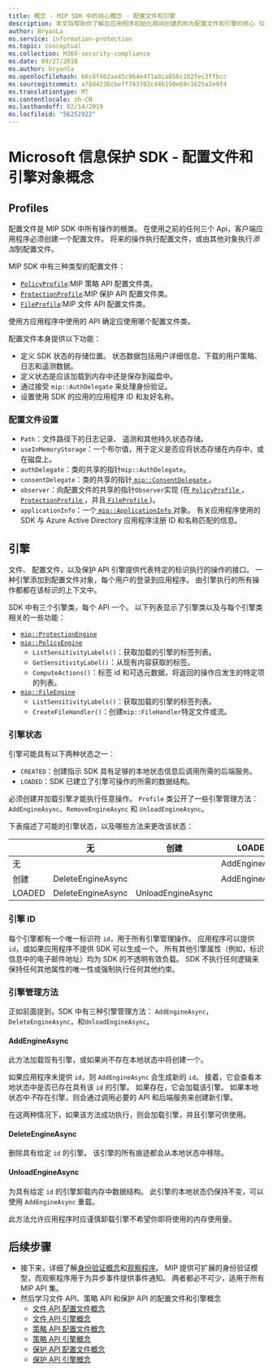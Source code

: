 ```yaml
---
title: 概念 - MIP SDK 中的核心概念 - 配置文件和引擎
description: 本文将帮助你了解在应用程序初始化期间创建的称为配置文件和引擎的核心 SDK 概念。
author: BryanLa
ms.service: information-protection
ms.topic: conceptual
ms.collection: M365-security-compliance
ms.date: 09/27/2018
ms.author: bryanla
ms.openlocfilehash: 66c8f462aa45c964e471a8ca056c102fec3ffbcc
ms.sourcegitcommit: a78d4236cbeff743703c44b150e69c1625a2e9f4
ms.translationtype: MT
ms.contentlocale: zh-CN
ms.lasthandoff: 02/14/2019
ms.locfileid: "56252922"
---
```

# <a name="microsoft-information-protection-sdk---profile-and-engine-object-concepts"></a>Microsoft 信息保护 SDK - 配置文件和引擎对象概念

## <a name="profiles"></a>Profiles

配置文件是 MIP SDK 中所有操作的根类。 在使用之前的任何三个 Api，客户端应用程序必须创建一个配置文件。 将来的操作执行配置文件，或由其他对象执行*添加*到配置文件。

MIP SDK 中有三种类型的配置文件：

- [`PolicyProfile`](reference/class_mip_policyprofile.md):MIP 策略 API 配置文件类。
- [`ProtectionProfile`](reference/class_mip_protectionprofile.md):MIP 保护 API 配置文件类。
- [`FileProfile`](reference/class_mip_fileprofile.md):MIP 文件 API 配置文件类。

使用方应用程序中使用的 API 确定应使用哪个配置文件类。

配置文件本身提供以下功能：

- 定义 SDK 状态的存储位置。 状态数据包括用户详细信息、下载的用户策略、日志和遥测数据。
- 定义状态是应该加载到内存中还是保存到磁盘中。
- 通过接受 `mip::AuthDelegate` 来处理身份验证。
- 设置使用 SDK 的应用的应用程序 ID 和友好名称。

### <a name="profile-settings"></a>配置文件设置

- `Path`：文件路径下的日志记录、 遥测和其他持久状态存储。
- `useInMemoryStorage`：一个布尔值，用于定义是否应将状态存储在内存中，或在磁盘上。
- `authDelegate`：类的共享的指针`mip::AuthDelegate`。 
- `consentDelegate`：类的共享的指针[ `mip::ConsentDelegate` ](reference/class_mip_consentdelegate.md)。 
- `observer`：向配置文件的共享的指针`Observer`实现 (在[ `PolicyProfile` ](reference/class_mip_policyprofile_observer.md)， [ `ProtectionProfile` ](reference/class_mip_protectionprofile_observer.md)，并且[ `FileProfile` ](reference/class_mip_fileprofile_observer.md))。
- `applicationInfo`：一个[ `mip::ApplicationInfo` ](reference/mip-enums-and-structs.md#structures)对象。 有关应用程序使用的 SDK 与 Azure Active Directory 应用程序注册 ID 和名称匹配的信息。

## <a name="engines"></a>引擎

文件、 配置文件，以及保护 API 引擎提供代表特定的标识执行的操作的接口。 一种引擎添加到配置文件对象，每个用户的登录到应用程序。 由引擎执行的所有操作都都在该标识的上下文中。

SDK 中有三个引擎类，每个 API 一个。 以下列表显示了引擎类以及与每个引擎类相关的一些功能：

- [`mip::ProtectionEngine`](reference/class_mip_protectionengine.md)
- [`mip::PolicyEngine`](reference/class_mip_policyengine.md)
  - `ListSensitivityLabels()`：获取加载的引擎的标签列表。
  - `GetSensitivityLabel()`：从现有内容获取的标签。
  - `ComputeActions()`：标签 id 和可选元数据，将返回的操作应发生的特定项的列表。
- [`mip::FileEngine`](reference/class_mip_fileengine.md)
  - `ListSensitivityLabels()`：获取加载的引擎的标签列表。
  - `CreateFileHandler()`：创建`mip::FileHandler`特定文件或流。

### <a name="engine-states"></a>引擎状态

引擎可能具有以下两种状态之一：

- `CREATED`：创建指示 SDK 具有足够的本地状态信息后调用所需的后端服务。
- `LOADED`：SDK 已建立了引擎可操作的所需的数据结构。

必须创建并加载引擎才能执行任意操作。 `Profile` 类公开了一些引擎管理方法：`AddEngineAsync`、`RemoveEngineAsync` 和 `UnloadEngineAsync`。

下表描述了可能的引擎状态，以及哪些方法来更改该状态：

|         | 无              | 创建           | LOADED         |
|---------|-------------------|-------------------|----------------|
| 无    |                   |                   | AddEngineAsync |
| 创建 | DeleteEngineAsync |                   | AddEngineAsync |
| LOADED  | DeleteEngineAsync | UnloadEngineAsync |                |

### <a name="engine-id"></a>引擎 ID

每个引擎都有一个唯一标识符 `id`，用于所有引擎管理操作。 应用程序可以提供`id`，或如果应用程序不提供 SDK 可以生成一个。 所有其他引擎属性（例如，标识信息中的电子邮件地址）均为 SDK 的不透明有效负载。 SDK 不执行任何逻辑来保持任何其他属性的唯一性或强制执行任何其他约束。

### <a name="engine-management-methods"></a>引擎管理方法

正如前面提到，SDK 中有三种引擎管理方法： `AddEngineAsync`， `DeleteEngineAsync`，和`UnloadEngineAsync`。

#### <a name="addengineasync"></a>AddEngineAsync

此方法加载现有引擎，或如果尚不存在本地状态中将创建一个。

如果应用程序未提供 `id`，则 `AddEngineAsync` 会生成新的 `id`。 接着，它会查看本地状态中是否已存在具有该 `id` 的引擎。 如果存在，它会加载该引擎。 如果本地状态中*不*存在引擎，则会通过调用必要的 API 和后端服务来创建新引擎。

在这两种情况下，如果该方法成功执行，则会加载引擎，并且引擎可供使用。

#### <a name="deleteengineasync"></a>DeleteEngineAsync

删除具有给定 `id` 的引擎。 该引擎的所有痕迹都会从本地状态中移除。

#### <a name="unloadengineasync"></a>UnloadEngineAsync

为具有给定 `id` 的引擎卸载内存中数据结构。 此引擎的本地状态仍保持不变，可以使用 `AddEngineAsync` 重载。

此方法允许应用程序时应谨慎卸载引擎不希望你即将使用的内存使用量。

## <a name="next-steps"></a>后续步骤

- 接下来，详细了解[身份验证概念](concept-authentication-cpp.md)和[观察程序](concept-async-observers.md)。 MIP 提供可扩展的身份验证模型，而观察程序用于为异步事件提供事件通知。 两者都必不可少，适用于所有 MIP API 集。
- 然后学习文件 API、策略 API 和保护 API 的配置文件和引擎概念
  - [文件 API 配置文件概念](concept-profile-engine-file-profile-cpp.md)
  - [文件 API 引擎概念](concept-profile-engine-file-engine-cpp.md)
  - [策略 API 配置文件概念](concept-profile-engine-file-profile-cpp.md)
  - [策略 API 引擎概念](concept-profile-engine-file-engine-cpp.md)
  - [保护 API 配置文件概念](concept-profile-engine-file-profile-cpp.md)
  - [保护 API 引擎概念](concept-profile-engine-file-engine-cpp.md)  
